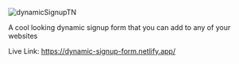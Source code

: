 ![dynamicSignupTN](https://user-images.githubusercontent.com/77228474/115893316-a87faa80-a475-11eb-9780-e72dc645dcee.png)

A cool looking dynamic signup form that you can add to any of your websites

Live Link: https://dynamic-signup-form.netlify.app/
